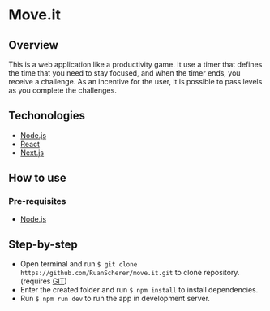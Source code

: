 # Move.it

## Overview
This is a web application like a productivity game. It use a timer that defines the time that you need to stay focused, and when the timer ends, you receive a challenge. As an incentive for the user, it is possible to pass levels as you complete the challenges.

## Techonologies
- [Node.js](https://nodejs.org/)
- [React](https://pt-br.reactjs.org/)
- [Next.js](https://nextjs.org/)

## How to use

### Pre-requisites
- [Node.js](https://nodejs.org/)

## Step-by-step

- Open terminal and run `$ git clone https://github.com/RuanScherer/move.it.git` to clone repository. (requires [GIT](https://git-scm.com/))
- Enter the created folder and run `$ npm install` to install dependencies.
- Run `$ npm run dev` to run the app in development server.